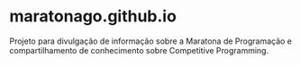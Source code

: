 # maratonago.github.io
Projeto para divulgação de informação sobre a Maratona de Programação e compartilhamento de conhecimento sobre Competitive Programming.
